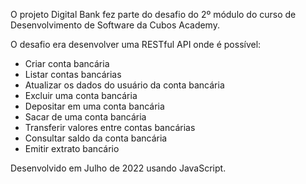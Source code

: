 O projeto Digital Bank fez parte do desafio do 2º módulo do curso de Desenvolvimento de Software da Cubos Academy.

O desafio era desenvolver uma RESTful API onde é possível:

- Criar conta bancária
- Listar contas bancárias
- Atualizar os dados do usuário da conta bancária
- Excluir uma conta bancária
- Depositar em uma conta bancária
- Sacar de uma conta bancária
- Transferir valores entre contas bancárias
- Consultar saldo da conta bancária
- Emitir extrato bancário

Desenvolvido em Julho de 2022 usando JavaScript.
